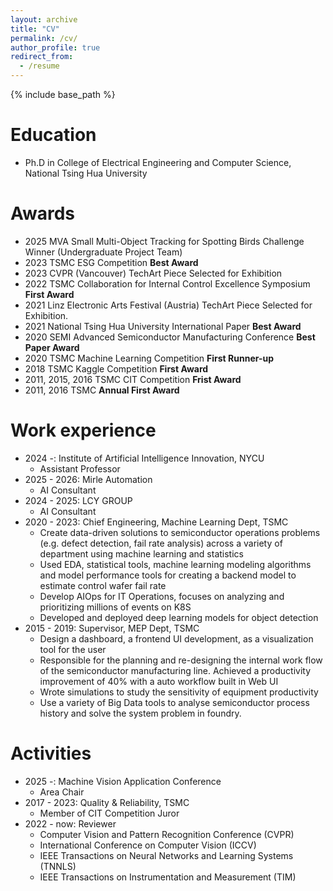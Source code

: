 ```yaml
---
layout: archive
title: "CV"
permalink: /cv/
author_profile: true
redirect_from:
  - /resume
---
```


{% include base_path %}

<script>
 window.difyChatbotConfig = { 
  token: 'FLDVs1lMPmClxxJW'
 }
</script>
<script
 src="https://udify.app/embed.min.js"
 id="FLDVs1lMPmClxxJW"
 defer>
</script>

Education
======
* Ph.D in College of Electrical Engineering and Computer Science, National Tsing Hua University

Awards
======
* 2025 MVA Small Multi-Object Tracking for Spotting Birds Challenge Winner (Undergraduate Project Team)
* 2023 TSMC ESG Competition **Best Award**
* 2023 CVPR (Vancouver) TechArt Piece Selected for Exhibition
* 2022 TSMC Collaboration for Internal Control Excellence Symposium **First Award**
* 2021 Linz Electronic Arts Festival (Austria) TechArt Piece Selected for Exhibition.
* 2021 National Tsing Hua University International Paper **Best Award**
* 2020 SEMI Advanced Semiconductor Manufacturing Conference **Best Paper Award**
* 2020 TSMC Machine Learning Competition **First Runner-up**
* 2018 TSMC Kaggle Competition **First Award**
* 2011, 2015, 2016 TSMC CIT Competition **Frist Award**
* 2011, 2016 TSMC **Annual First Award**

Work experience
======
* 2024 -: Institute of Artificial Intelligence Innovation, NYCU
  * Assistant Professor
* 2025 - 2026: Mirle Automation
  * AI Consultant
* 2024 - 2025: LCY GROUP
  * AI Consultant
* 2020 - 2023: Chief Engineering, Machine Learning Dept, TSMC
  * Create data-driven solutions to semiconductor operations problems (e.g. defect detection, fail
rate analysis) across a variety of department using machine learning and statistics
  * Used EDA, statistical tools, machine learning modeling algorithms and model performance tools
for creating a backend model to estimate control wafer fail rate
  * Develop AIOps for IT Operations, focuses on analyzing and prioritizing millions of events on K8S
  * Developed and deployed deep learning models for object detection
* 2015 - 2019: Supervisor, MEP Dept, TSMC
  * Design a dashboard, a frontend UI development, as a visualization tool for the user
  * Responsible for the planning and re-designing the internal work flow of the semiconductor manufacturing line. Achieved a productivity improvement of 40% with a auto workflow built in Web UI
  * Wrote simulations to study the sensitivity of equipment productivity
  * Use a variety of Big Data tools to analyse semiconductor process history and solve the system problem in foundry.

Activities
======
* 2025 -: Machine Vision Application Conference
  * Area Chair
* 2017 - 2023: Quality & Reliability, TSMC
  * Member of CIT Competition Juror
* 2022 - now: Reviewer
  * Computer Vision and Pattern Recognition Conference (CVPR)
  * International Conference on Computer Vision (ICCV)
  * IEEE Transactions on Neural Networks and Learning Systems (TNNLS)
  * IEEE Transactions on Instrumentation and Measurement (TIM)
